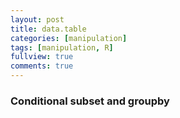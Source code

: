 ```yaml
---
layout: post
title: data.table
categories: [manipulation]
tags: [manipulation, R]
fullview: true
comments: true
---
```


### Conditional subset and groupby
